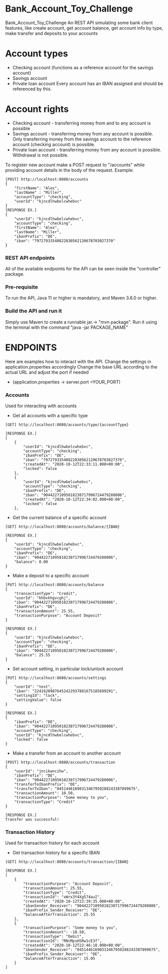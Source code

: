 # Bank_Account_Toy_Challenge
Bank_Account_Toy_Challenge
An REST API simulating some bank client features, like create account, 
get account balance, get account info by type, make transfer and deposits to your accounts

# Account types
 - Checking account (functions as a reference account for the savings account)
 - Savings account
 - Private loan account
Every account has an IBAN assigned and should be referenced by this.

# Account rights
 - Checking account - transferring money from and to any account is possible
 - Savings account - transferring money from any account is possible. Only transferring
money from the savings account to the reference account (checking account) is possible.
 - Private loan account - transferring money from any account is possible. Withdrawal is not
possible.


To register new account make a POST request to "/accounts" while providing account details in the body
of the request. Example:
```
[POST] http://localhost:8080/accounts
{
    "firstName": "Alex",
    "lastName" : "Miller",
    "accountType": "checking",
    "userId": "kjncdlhwbelcwhebvc"
}
[RESPONSE EX.]
{
    "userId": "kjncdlhwbelcwhebvc",
    "accountType": "checking",
    "firstName": "Alex",
    "lastName": "Miller",
    "ibanPrefix": "DE",
    "iban": "79727933540822830562120678703027370"
}
```


### REST API endpoints ###
All of the available endpoints for the APi can be seen inside the "controller" package.

### Pre-requisite ###
To run the API, Java 11 or higher is mandatory, and Maven 3.6.0 or higher.

### Build the API and run it
Simply use Maven to create a runnable jar.-> "mvn package".
Run it using the terminal with the command "java -jar PACKAGE_NAME"

# ENDPOINTS

Here are examples how to interact with the API.
Change the settings in application.properties accordingly
Change the base URL according to the actual URL and adjust the port if needed 
 * (application.properties -> server.port =YOUR_PORT)


### Accounts
Used for interacting with accounts


- Get all accounts with a specific type
```
[GET] http://localhost:8080/accounts/type/{accountType}

[RESPONSE EX.]
[
    {
        "userId": "kjncdlhwbelcwhebvc",
        "accountType": "checking",
        "ibanPrefix": "DE",
        "iban": "79727933540822830562120678703027370",
        "createdAt": "2020-10-12T22:33:11.000+00:00",
        "locked": false
    },
    {
        "userId": "kjncdlhwbelcwhebvc",
        "accountType": "checking",
        "ibanPrefix": "DE",
        "iban": "90442271095018230717996724479280806",
        "createdAt": "2020-10-12T22:34:02.000+00:00",
        "locked": false
    },
```
- Get the current balance of a specific account
```
[GET] http://localhost:8080/accounts/balance/{IBAN}

[RESPONSE EX.]
{
    "userId": "kjncdlhwbelcwhebvc",
    "accountType": "checking",
    "ibanPrefix": "DE",
    "iban": "90442271095018230717996724479280806",
    "balance": 0.00
}
```
- Make a deposit to a specific account
```
[PUT] http://localhost:8080/accounts/balance
{
    "transactionType": "Credit",
    "userId": "khbvkhgvcghj",
    "iban": "90442271095018230717996724479280806",
    "ibanPrefix": "DE",
    "transactionAmount": 25.55,
    "transactionPurpose": "Account Deposit"
}

[RESPONSE EX.]
{
    "userId": "kjncdlhwbelcwhebvc",
    "accountType": "checking",
    "ibanPrefix": "DE",
    "iban": "90442271095018230717996724479280806",
    "balance": 25.55
}
```
- Set account setting, in particular lock/unlock account 
```
[PUT] http://localhost:8080/accounts/settings
{
    "userId": "test",
    "iban": "22416209876452422937881675185699291",
    "settingId": "lock",
    "settingValue": false
}

[RESPONSE EX.]
{
    "ibanPrefix": "DE",
    "iban": "90442271095018230717996724479280806",
    "accountType": "checking",
    "userId": "kjncdlhwbelcwhebvc",
    "locked": false
}
```
- Make a transfer from an account to another account
```
[POST] http://localhost:8080/accounts/transaction
{
    "userId": "jncikwncihw",
    "ibanPrefix": "DE",
    "iban": "90442271095018230717996724479280806",
    "transferToIbanPrefix": "DE",
    "transferToIban": "04514461690313467950288243387099675",
    "transactionAmount": 10.50,
    "transactionPurpose": "Some money to you",
    "transactionType": "Credit"
}

[RESPONSE EX.]
Transfer was successful!
```
### Transaction History
Used for transaction history for each account


- Get transaction history for a specific IBAN
```
[GET] http://localhost:8080/accounts/transaction/{IBAN}

[RESPONSE EX.]
[
    {
        "transactionPurpose": "Account Deposit",
        "transactionAmount": 25.55,
        "transactionType": "Credit",
        "transactionId": "xWrx3Y4Xg574auI",
        "createdAt": "2020-10-12T22:39:35.000+00:00",
        "ibanSender_Receiver": "90442271095018230717996724479280806",
        "ibanPrefix_Sender_Receiver": "DE",
        "balanceAfterTransaction": 25.55
    },
    {
        "transactionPurpose": "Some money to you",
        "transactionAmount": -10.50,
        "transactionType": "Debit",
        "transactionId": "RNcMpsHSRw1cE3f",
        "createdAt": "2020-10-12T22:46:18.000+00:00",
        "ibanSender_Receiver": "04514461690313467950288243387099675",
        "ibanPrefix_Sender_Receiver": "DE",
        "balanceAfterTransaction": 15.05
    }
]
```
